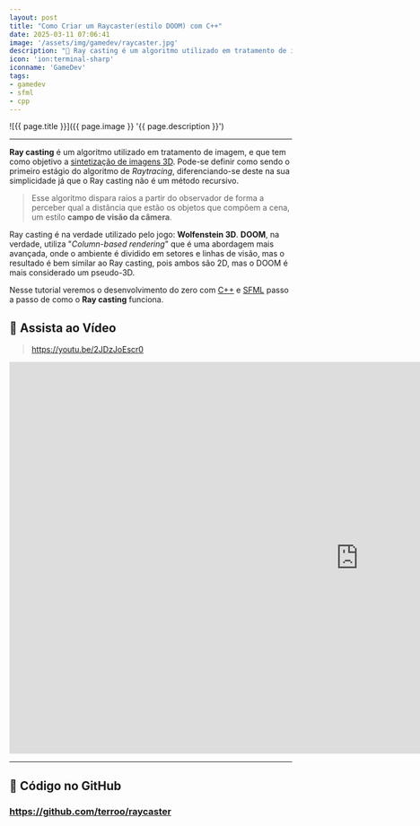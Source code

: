 ```yaml
---
layout: post
title: "Como Criar um Raycaster(estilo DOOM) com C++"
date: 2025-03-11 07:06:41
image: '/assets/img/gamedev/raycaster.jpg'
description: "🚀 Ray casting é um algoritmo utilizado em tratamento de imagem, e que tem como objetivo a sintetização de imagens 3D."
icon: 'ion:terminal-sharp'
iconname: 'GameDev'
tags:
- gamedev
- sfml
- cpp
---
```


![{{ page.title }}]({{ page.image }} '{{ page.description }}')

---

**Ray casting** é um algoritmo utilizado em tratamento de imagem, e que tem como objetivo a <u>sintetização de imagens 3D</u>. Pode-se definir como sendo o primeiro estágio do algoritmo de *Raytracing*, diferenciando-se deste na sua simplicidade já que o Ray casting não é um método recursivo.

> Esse algoritmo dispara raios a partir do observador de forma a perceber qual a distância que estão os objetos que compõem a cena, um estilo **campo de visão da câmera**.

Ray casting é na verdade utilizado pelo jogo: **Wolfenstein 3D**. **DOOM**, na verdade, utiliza "*Column-based rendering*" que é uma abordagem mais avançada, onde o ambiente é dividido em setores e linhas de visão, mas o resultado é bem similar ao Ray casting, pois ambos são 2D, mas o DOOM é mais considerado um pseudo-3D.

Nesse tutorial veremos o desenvolvimento do zero com [C++](https://terminalroot.com.br/tags#cpp) e [SFML](https://terminalroot.com.br/tags#sfml) passo a passo de como o **Ray casting** funciona.


## 🎥 Assista ao Vídeo
> <https://youtu.be/2JDzJoEscr0>

<iframe width="1243" height="699" src="https://www.youtube.com/embed/2JDzJoEscr0" title="" frameborder="0" allow="accelerometer; autoplay; clipboard-write; encrypted-media; gyroscope; picture-in-picture; web-share" referrerpolicy="strict-origin-when-cross-origin" allowfullscreen></iframe>

---

## 🚀 Código no GitHub
### <https://github.com/terroo/raycaster>




